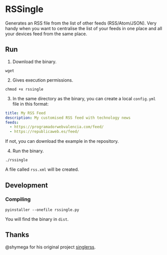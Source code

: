 # RSSingle

Generates an RSS file from the list of other feeds (RSS/Atom/JSON). Very handy when you want to centralise the list of your feeds in one place and all your devices feed from the same place.

## Run

1. Download the binary.

``` shell
wget 
```

2. Gives execution permissions.

``` shell
chmod +x rssingle
```

3. In the same directory as the binary, you can create a local `config.yml` file in this format:

``` yaml
title: My RSS Feed
description: My customised RSS feed with technology news
feeds:
  - https://programadorwebvalencia.com/feed/
  - https://republicaweb.es/feed/
```

If not, you can download the example in the repository.

4. Run the binary.

``` shell
./rssingle 
```

A file called `rss.xml` will be created.

## Development

### Compiling

```shell
pyinstaller --onefile rssingle.py
```

You will find the binary in `dist`.

## Thanks

@shymega for his original project [singlerss](https://github.com/shymega/singlerss).